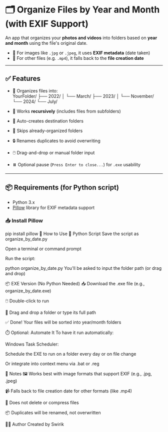 # 🗂️ Organize Files by Year and Month (with EXIF Support)

An app that organizes your **photos and videos** into folders based on **year and month** using the file's original date.

- 📸 For images like `.jpg` or `.jpeg`, it uses **EXIF metadata** (date taken)
- 📁 For other files (e.g. `.mp4`), it falls back to the **file creation date**

---

## ✅ Features

- 📅 Organizes files into:  
YourFolder/
├── 2022/
│ └── March/
├── 2023/
│ └── November/
└── 2024/
└── July/

- 🔁 Works **recursively** (includes files from subfolders)
- 📂 Auto-creates destination folders
- 🧠 Skips already-organized folders
- 🔒 Renames duplicates to avoid overwriting
- 🖱️ Drag-and-drop or manual folder input
- ⏸️ Optional pause (`Press Enter to close...`) for `.exe` usability

---

## 📦 Requirements (for Python script)

- Python 3.x
- [Pillow](https://pypi.org/project/Pillow/) library for EXIF metadata support

### 📥 Install Pillow


pip install pillow
🚀 How to Use
🐍 Python Script
Save the script as organize_by_date.py

Open a terminal or command prompt

Run the script:

python organize_by_date.py
You'll be asked to input the folder path (or drag and drop)

📦 EXE Version (No Python Needed)
📥 Download the .exe file (e.g., organize_by_date.exe)

🖱️ Double-click to run

📂 Drag and drop a folder or type its full path

✅ Done! Your files will be sorted into year/month folders

⏱️ Optional: Automate It
To have it run automatically:

Windows Task Scheduler:

Schedule the EXE to run on a folder every day or on file change

Or integrate into context menu via .bat or .reg

🧾 Notes
🖼 Works best with image formats that support EXIF (e.g., .jpg, .jpeg)

📹 Falls back to file creation date for other formats (like .mp4)

🚫 Does not delete or compress files

📦 Duplicates will be renamed, not overwritten

👨‍💻 Author
Created by Swirik
